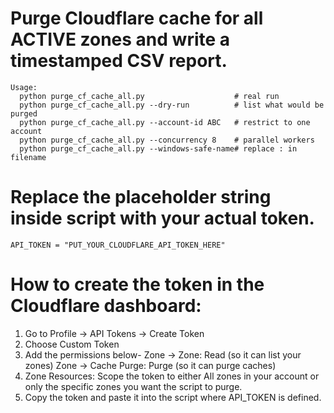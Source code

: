 # Purge Cloudflare cache for all ACTIVE zones and write a timestamped CSV report.
```
Usage:
  python purge_cf_cache_all.py                    # real run
  python purge_cf_cache_all.py --dry-run          # list what would be purged
  python purge_cf_cache_all.py --account-id ABC   # restrict to one account
  python purge_cf_cache_all.py --concurrency 8    # parallel workers
  python purge_cf_cache_all.py --windows-safe-name# replace : in filename
```
# Replace the placeholder string inside script with your actual token.
```
API_TOKEN = "PUT_YOUR_CLOUDFLARE_API_TOKEN_HERE"
```
# How to create the token in the Cloudflare dashboard:
1. Go to Profile → API Tokens → Create Token
2. Choose Custom Token
3. Add the permissions below-
    Zone → Zone: Read (so it can list your zones)
    Zone → Cache Purge: Purge (so it can purge caches)
4. Zone Resources: Scope the token to either All zones in your account or only the specific zones you want the script to purge.
5. Copy the token and paste it into the script where API_TOKEN is defined.
